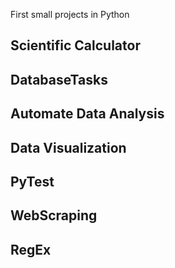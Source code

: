 First small projects in Python

## Scientific Calculator

## DatabaseTasks

## Automate Data Analysis

## Data Visualization

## PyTest

## WebScraping

## RegEx
